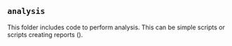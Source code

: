 ## `analysis`

This folder includes code to perform analysis. This can be simple scripts or scripts creating reports (). 